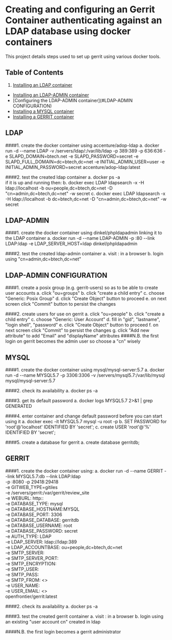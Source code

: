 # Creating and configuring an Gerrit Container authenticating against an LDAP database using docker containers

This project details steps used to set up gerrit using various docker tools.


## Table of Contents
1. [Installing an LDAP container](#LDAP)
- [Installing an LDAP-ADMIN container](#LDAP-ADMIN)
- [Configuring the LDAP-ADMIN container](#LDAP-ADMIN CONFIGURATION)
- [Installing a MYSQL container](#MYSQL)
- [Installing a GERRIT container](#GERRIT)

## LDAP
####1.  create the docker container using accenture/adop-ldap
    a. docker run -d --name LDAP -v /servers/ldap/:/var/lib/ldap -p 389:389 -p 636:636 -e SLAPD_DOMAIN=btech.net -e SLAPD_PASSWORD=secret -e SLAPD_FULL_DOMAIN=dc=btech,dc=net -e INITIAL_ADMIN_USER=user -e INITIAL_ADMIN_PASSWORD=secret accenture/adop-ldap:latest

####2. test the created ldap container
    a. docker ps -a  
    if it is up and running then:
    b. docker exec LDAP ldapsearch -x -H ldap://localhost -b ou=people,dc=btech,dc=net -D "cn=admin,dc=btech,dc=net" -w secret
    c. docker exec LDAP ldapsearch -x -H ldap://localhost -b dc=btech,dc=net -D "cn=admin,dc=btech,dc=net" -w secret

## LDAP-ADMIN
####1.  create the docker container using dinkel/phpldapadmin linking it to the LDAP container
    a. docker run -d --name LDAP-ADMIN -p <your-port-number>:80 --link LDAP:ldap -e LDAP_SERVER_HOST=ldap dinkel/phpldapadmin

####2. test the created ldap-admin container
    a. visit <your-host-ip>:<your-port-number> in a browser
    b. login using "cn=admin,dc=btech,dc=net"

## LDAP-ADMIN CONFIGURATION
####1. create a posix group (e.g. gerrit-users) so as to be able to create user accounts
    a. click "ou=groups"
    b. click "create a child entry"
    c. choose "Generic: Posix Group"
    d. click "Create Object" button to proceed
    e. on next screen click "Commit" button to persist the changes

####2. create users for use on gerrit
    a. click "ou=people"
    b. click "create a child entry"
    c. choose "Generic: User Account"
    d. fill in "gid", "lastname", "login shell", "password"
    e. click "Create Object" button to proceed
    f. on next screen click "Commit" to persist the changes
    g. click "Add new attribute" to add "Email" and "displayName" attributes
####N.B. the first login on gerrit becomes the admin user so choose a "cn" wisely

## MYSQL
####1. create the docker container using mysql/mysql-server:5.7
    a. docker run -d --name MYSQL5.7 -p 3306:3306 -v /servers/mysql5.7:/var/lib/mysql mysql/mysql-server:5.7

####2. check its availability
    a. docker ps -a

####3. get its default password
    a. docker logs MYSQL5.7 2>&1 | grep GENERATED

####4. enter container and change default password before you can start using it
    a. docker exec -it MYSQL5.7 mysql -u root -p<GENERATED PASSWORD>
    b. SET PASSWORD for 'root'@'localhost' IDENTIFIED BY 'secret';
    c. create USER 'root'@'%' IDENTIFIED BY 'secret';

####5. create a database for gerrit
    a. create database gerritdb;

## GERRIT

####1. create the docker container using: 
    a. docker run -d --name GERRIT --link MYSQL5.7:db 
	--link LDAP:ldap \
	-p <your-port-number>:8080 -p 29418:29418 \
	-e GITWEB_TYPE=gitiles \
	-e /servers/gerrit:/var/gerrit/review_site \
	-e WEBURL: http:<your-host-ip>:<your-port-number> \
	-e DATABASE_TYPE: mysql \
	-e DATABASE_HOSTNAME:MYSQL \
	-e DATABASE_PORT: 3306 \
	-e DATABASE_DATABASE: gerritdb \
        -e DATABASE_USERNAME: root \
        -e DATABASE_PASSWORD: secret \
        -e AUTH_TYPE: LDAP \
        -e LDAP_SERVER: ldap://ldap:389 \
        -e LDAP_ACCOUNTBASE: ou=people,dc=btech,dc=net \
        -e SMTP_SERVER: <your-smtp-server-address> \
        -e SMTP_SERVER_PORT: <your-smtp-server-port> \
        -e SMTP_ENCRYPTION: <your-smtp-server-encryption-type> \
        -e SMTP_USER: <your-smtp-server-username> \
        -e SMTP_PASS: <your-smtp-server-password> \
        -e SMTP_FROM: <your-gerrit-admin><<your-gerrit-admin-email>> \
        -e USER_NAME: <your-proposed-gerrit-username> \
        -e USER_EMAIL: <your-gerrit-admin><<your-gerrit-admin-email>> \
	openfrontier/gerrit:latest   

####2. check its availability
    a. docker ps -a

####3. test the created gerrit container
    a. visit <your-host-ip>:<your-port-number> in a browser
    b. login using an existing "user account cn" created in ldap

####N.B. the first login becomes a gerrit administrator
